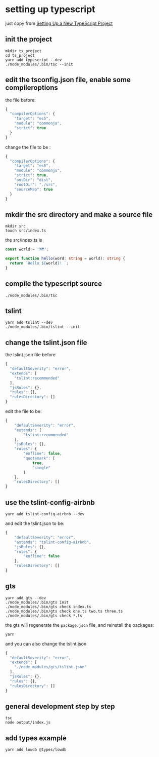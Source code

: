 # setting up typescript

just copy from [Setting Up a New TypeScript Project](https://alligator.io/typescript/new-project/)

## init the project
``` shell
mkdir ts_project
cd ts_project
yarn add typescript --dev
./node_modules/.bin/tsc --init
```
## edit the tsconfig.json file, enable some compileroptions
the file before:

``` typescript
{
  "compilerOptions": {
    "target": "es5",
    "module": "commonjs",
    "strict": true
  }
}
```
change the file to be :

``` typescript
{
  "compilerOptions": {
    "target": "es5",
    "module": "commonjs",
    "strict": true,
    "outDir": "dist",
    "rootDir": "./src",
    "sourceMap": true
  }
}
```

## mkdir the src directory and make a source file

``` shell
mkdir src
touch src/index.ts
```
the src/index.ts is

``` typescript
const world = '🗺️';

export function hello(word: string = world): string {
  return `Hello ${world}! `;
}
```

## compile the typescript source

``` shell
./node_modules/.bin/tsc
```

## tslint

``` shell
yarn add tslint --dev
./node_modules/.bin/tslint --init
```
## change the tslint.json file
the tslint.json file before

``` typescript
{
  "defaultSeverity": "error",
  "extends": [
    "tslint:recommended"
  ],
  "jsRules": {},
  "rules": {},
  "rulesDirectory": []
}
```
edit the file to be:

``` typescript
{
    "defaultSeverity": "error",
    "extends": [
        "tslint:recommended"
    ],
    "jsRules": {},
    "rules": {
        "eofline": false,
        "quotemark": [
            true,
            "single"
        ]
    },
    "rulesDirectory": []
}
```

## use the tslint-config-airbnb

``` shell
yarn add tslint-config-airbnb --dev
```
and edit the tslint.json to be:

``` typescript
{
    "defaultSeverity": "error",
    "extends": "tslint-config-airbnb",
    "jsRules": {},
    "rules": {
        "eofline": false
    },
    "rulesDirectory": []
}
```

## gts

``` shell
yarn add gts --dev
./node_modules/.bin/gts init
./node_modules/.bin/gts check index.ts
./node_modules/.bin/gts check one.ts two.ts three.ts
./node_modules/.bin/gts check *.ts
```
the gts will regenerate the `package.json` file, and reinstall the packages:

``` shell
yarn
```
and you can also change the tslint.json

``` typescript
{
  "defaultSeverity": "error",
  "extends": [
    "./node_modules/gts/tslint.json"
  ],
  "jsRules": {},
  "rules": {},
  "rulesDirectory": []
}
```

## general development step by step

``` shell
tsc
node output/index.js

```

## add types example

``` shell
yarn add lowdb @types/lowdb
```
